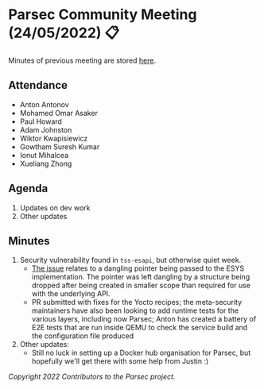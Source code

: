 # Parsec Community Meeting (24/05/2022) 📋

Minutes of previous meeting are stored
[here](https://github.com/parallaxsecond/community/tree/main/minutes).

## Attendance

- Anton Antonov
- Mohamed Omar Asaker
- Paul Howard
- Adam Johnston
- Wiktor Kwapisiewicz
- Gowtham Suresh Kumar
- Ionut Mihalcea
- Xueliang Zhong

## Agenda

1. Updates on dev work
2. Other updates

## Minutes

1. Security vulnerability found in `tss-esapi`, but otherwise quiet week.
   - [The issue](https://github.com/parallaxsecond/rust-tss-esapi/pull/344) relates to a dangling
      pointer being passed to the ESYS implementation. The pointer was left dangling by a structure
      being dropped after being created in smaller scope than required for use with the underlying
      API.
   - PR submitted with fixes for the Yocto recipes; the meta-security maintainers have also been
      looking to add runtime tests for the various layers, including now Parsec; Anton has created a
      battery of E2E tests that are run inside QEMU to check the service build and the configuration
      file produced
2. Other updates:
   - Still no luck in setting up a Docker hub organisation for Parsec, but hopefully we'll get there
      with some help from Justin :)

*Copyright 2022 Contributors to the Parsec project.*
